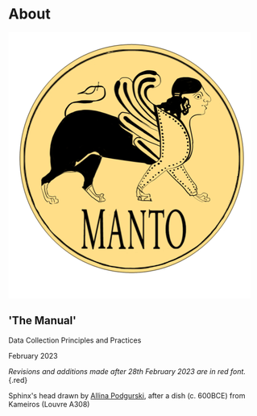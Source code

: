 # About
![](../media/image3.png)


## 'The Manual'

Data Collection Principles and Practices

February 2023

*Revisions and additions made after 28th February 2023 are in red font.*{.red}

Sphinx's head drawn by [Allina Podgurski](https://www.manto-myth.org/blog/about-mantos-icon), after a dish (c. 600BCE) from Kameiros (Louvre A308)

